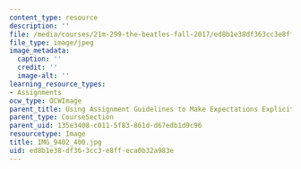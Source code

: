 ```yaml
---
content_type: resource
description: ''
file: /media/courses/21m-299-the-beatles-fall-2017/ed8b1e38df363cc3e8ffeca0b32a983e_IMG_9402_400.jpg
file_type: image/jpeg
image_metadata:
  caption: ''
  credit: ''
  image-alt: ''
learning_resource_types:
- Assignments
ocw_type: OCWImage
parent_title: Using Assignment Guidelines to Make Expectations Explicit
parent_type: CourseSection
parent_uid: 135e3408-c011-5f83-861d-d67edb1d9c96
resourcetype: Image
title: IMG_9402_400.jpg
uid: ed8b1e38-df36-3cc3-e8ff-eca0b32a983e
---
```

